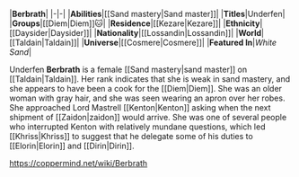 |**Berbrath**|
|-|-|
|**Abilities**|[[Sand mastery\|Sand master]]|
|**Titles**|Underfen|
|**Groups**|[[Diem\|Diem]]🐱︎|
|**Residence**|[[Kezare\|Kezare]]|
|**Ethnicity**|[[Daysider\|Daysider]]|
|**Nationality**|[[Lossandin\|Lossandin]]|
|**World**|[[Taldain\|Taldain]]|
|**Universe**|[[Cosmere\|Cosmere]]|
|**Featured In**|*White Sand*|

Underfen **Berbrath** is a female [[Sand mastery\|sand master]] on [[Taldain\|Taldain]]. Her rank indicates that she is weak in sand mastery, and she appears to have been a cook for the [[Diem\|Diem]].
She was an older woman with gray hair, and she was seen wearing an apron over her robes. She approached Lord Mastrell [[Kenton\|Kenton]] asking when the next shipment of [[Zaidon\|zaidon]] would arrive. She was one of several people who interrupted Kenton with relatively mundane questions, which led [[Khriss\|Khriss]] to suggest that he delegate some of his duties to [[Elorin\|Elorin]] and [[Dirin\|Dirin]].



https://coppermind.net/wiki/Berbrath